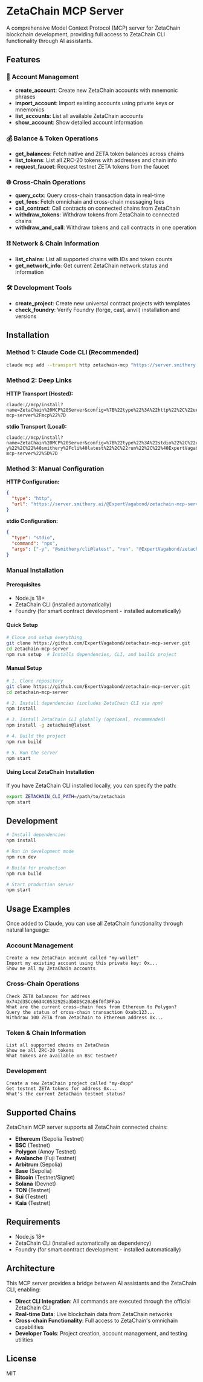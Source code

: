 # ZetaChain MCP Server

A comprehensive Model Context Protocol (MCP) server for ZetaChain blockchain development, providing full access to ZetaChain CLI functionality through AI assistants.

## Features

### 🔐 Account Management
- **create_account**: Create new ZetaChain accounts with mnemonic phrases
- **import_account**: Import existing accounts using private keys or mnemonics  
- **list_accounts**: List all available ZetaChain accounts
- **show_account**: Show detailed account information

### 💰 Balance & Token Operations
- **get_balances**: Fetch native and ZETA token balances across chains
- **list_tokens**: List all ZRC-20 tokens with addresses and chain info
- **request_faucet**: Request testnet ZETA tokens from the faucet

### 🌐 Cross-Chain Operations
- **query_cctx**: Query cross-chain transaction data in real-time
- **get_fees**: Fetch omnichain and cross-chain messaging fees
- **call_contract**: Call contracts on connected chains from ZetaChain
- **withdraw_tokens**: Withdraw tokens from ZetaChain to connected chains
- **withdraw_and_call**: Withdraw tokens and call contracts in one operation

### ⛓️ Network & Chain Information
- **list_chains**: List all supported chains with IDs and token counts
- **get_network_info**: Get current ZetaChain network status and information

### 🛠️ Development Tools  
- **create_project**: Create new universal contract projects with templates
- **check_foundry**: Verify Foundry (forge, cast, anvil) installation and versions

## Installation

### Method 1: Claude Code CLI (Recommended)

```bash
claude mcp add --transport http zetachain-mcp "https://server.smithery.ai/@ExpertVagabond/zetachain-mcp-server/mcp"
```

### Method 2: Deep Links

**HTTP Transport (Hosted):**
```
claude://mcp/install?name=ZetaChain%20MCP%20Server&config=%7B%22type%22%3A%22http%22%2C%22url%22%3A%22https%3A%2F%2Fserver.smithery.ai%2F%40ExpertVagabond%2Fzetachain-mcp-server%2Fmcp%22%7D
```

**stdio Transport (Local):**
```
claude://mcp/install?name=ZetaChain%20MCP%20Server&config=%7B%22type%22%3A%22stdio%22%2C%22command%22%3A%22npx%22%2C%22args%22%3A%5B%22-y%22%2C%22%40smithery%2Fcli%40latest%22%2C%22run%22%2C%22%40ExpertVagabond%2Fzetachain-mcp-server%22%5D%7D
```

### Method 3: Manual Configuration

**HTTP Configuration:**
```json
{
  "type": "http",
  "url": "https://server.smithery.ai/@ExpertVagabond/zetachain-mcp-server/mcp"
}
```

**stdio Configuration:**
```json
{
  "type": "stdio", 
  "command": "npx",
  "args": ["-y", "@smithery/cli@latest", "run", "@ExpertVagabond/zetachain-mcp-server"]
}
```

### Manual Installation

#### Prerequisites
- Node.js 18+
- ZetaChain CLI (installed automatically)
- Foundry (for smart contract development - installed automatically)

#### Quick Setup
```bash
# Clone and setup everything
git clone https://github.com/ExpertVagabond/zetachain-mcp-server.git
cd zetachain-mcp-server
npm run setup  # Installs dependencies, CLI, and builds project
```

#### Manual Setup
```bash
# 1. Clone repository
git clone https://github.com/ExpertVagabond/zetachain-mcp-server.git
cd zetachain-mcp-server

# 2. Install dependencies (includes ZetaChain CLI via npm)
npm install

# 3. Install ZetaChain CLI globally (optional, recommended)
npm install -g zetachain@latest

# 4. Build the project
npm run build

# 5. Run the server
npm start
```

#### Using Local ZetaChain Installation
If you have ZetaChain CLI installed locally, you can specify the path:
```bash
export ZETACHAIN_CLI_PATH=/path/to/zetachain
npm start
```

## Development

```bash
# Install dependencies
npm install

# Run in development mode
npm run dev

# Build for production
npm run build

# Start production server
npm start
```

## Usage Examples

Once added to Claude, you can use all ZetaChain functionality through natural language:

### Account Management
```
Create a new ZetaChain account called "my-wallet"
Import my existing account using this private key: 0x...
Show me all my ZetaChain accounts
```

### Cross-Chain Operations
```
Check ZETA balances for address 0x742d35Cc6634C0532925a3b8D5C20aE6f0f3FFaa
What are the current cross-chain fees from Ethereum to Polygon?
Query the status of cross-chain transaction 0xabc123...
Withdraw 100 ZETA from ZetaChain to Ethereum address 0x...
```

### Token & Chain Information  
```
List all supported chains on ZetaChain
Show me all ZRC-20 tokens
What tokens are available on BSC testnet?
```

### Development
```
Create a new ZetaChain project called "my-dapp" 
Get testnet ZETA tokens for address 0x...
What's the current ZetaChain testnet status?
```

## Supported Chains

ZetaChain MCP server supports all ZetaChain connected chains:

- **Ethereum** (Sepolia Testnet)
- **BSC** (Testnet) 
- **Polygon** (Amoy Testnet)
- **Avalanche** (Fuji Testnet)
- **Arbitrum** (Sepolia)
- **Base** (Sepolia)
- **Bitcoin** (Testnet/Signet)
- **Solana** (Devnet)
- **TON** (Testnet)
- **Sui** (Testnet)
- **Kaia** (Testnet)

## Requirements

- Node.js 18+
- ZetaChain CLI (installed automatically as dependency)
- Foundry (for smart contract development - installed automatically)

## Architecture

This MCP server provides a bridge between AI assistants and the ZetaChain CLI, enabling:

- **Direct CLI Integration**: All commands are executed through the official ZetaChain CLI
- **Real-time Data**: Live blockchain data from ZetaChain networks  
- **Cross-chain Functionality**: Full access to ZetaChain's omnichain capabilities
- **Developer Tools**: Project creation, account management, and testing utilities

## License

MIT